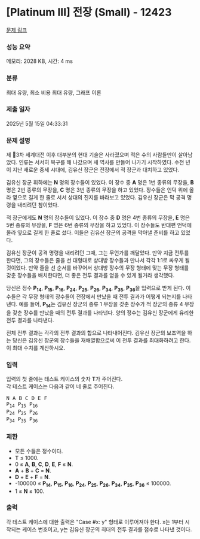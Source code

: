 # [Platinum III] 전장 (Small) - 12423 

[문제 링크](https://www.acmicpc.net/problem/12423) 

### 성능 요약

메모리: 2028 KB, 시간: 4 ms

### 분류

최대 유량, 최소 비용 최대 유량, 그래프 이론

### 제출 일자

2025년 5월 15일 04:33:31

### 문제 설명

<p>제 3차 세계대전 이후 대부분의 현대 기술은 사라졌으며 적은 수의 사람들만이 살아남았다. 인류는 서서히 복구를 해 나갔으며 새 역사를 만들어 나가기 시작하였다. 수천 년이 지난 새로운 중세 시대에, 김유신 장군은 전장에서 적 장군과 대치하고 있었다.</p>

<p>김유신 장군 휘하에는 <strong>N</strong> 명의 장수들이 있었다. 이 장수 중 <strong>A</strong> 명은 1번 종류의 무장을, <strong>B</strong> 명은 2번 종류의 무장을, <strong>C</strong> 명은 3번 종류의 무장을 하고 있었다. 장수들은 언덕 위에 올라 옆으로 길게 한 줄로 서서 상대의 진지를 바라보고 있었다. 김유신 장군은 막 공격 명령을 내리려던 참이었다.</p>

<p>적 장군에게도 <strong>N</strong> 명의 장수들이 있었다. 이 장수 중 <strong>D</strong> 명은 4번 종류의 무장을, <strong>E</strong> 명은 5번 종류의 무장을, <strong>F</strong> 명은 6번 종류의 무장을 하고 있었다. 이 장수들도 반대편 언덕에 올라 옆으로 길게 한 줄로 섰다. 이들은 김유신 장군의 공격을 막아낼 준비를 하고 있었다.</p>

<p>김유신 장군이 공격 명령을 내리려던 그때, 그는 무언가를 깨달았다. 만약 지금 전투를 한다면, 그의 장수들은 줄을 선 대형대로 상대방 장수들과 만나서 각각 1:1로 싸우게 될 것이었다. 만약 줄을 선 순서를 바꾸어서 상대방 장수의 무장 형태에 맞는 무장 형태를 갖춘 장수들을 배치한다면, 더 좋은 전투 결과를 얻을 수 있게 될거라 생각했다.</p>

<p>당신은 정수 <strong>P<sub>14</sub></strong>, <strong>P<sub>15</sub></strong>, <strong>P<sub>16</sub></strong>, <strong>P<sub>24</sub></strong>, <strong>P<sub>25</sub></strong>, <strong>P<sub>26</sub></strong>, <strong>P<sub>34</sub></strong>, <strong>P<sub>35</sub></strong>, <strong>P<sub>36</sub></strong>을 입력으로 받게 된다. 이 수들은 각 무장 형태의 장수들이 전장에서 만났을 때 전투 결과가 어떻게 되는지를 나타낸다. 예를 들어, <strong>P<sub>14</sub></strong>는 김유신 장군의 종류 1 무장을 갖춘 장수가 적 장군의 종류 4 무장을 갖춘 장수를 만났을 때의 전투 결과를 나타낸다. 양의 정수는 김유신 장군에게 유리한 전투 결과를 나타낸다.</p>

<p>전체 전투 결과는 각각의 전투 결과의 합으로 나타내어진다. 김유신 장군의 보조역을 하는 당신은 김유신 장군의 장수들을 재배열함으로써 이 전투 결과를 최대화하려고 한다. 이 최대 수치를 계산하시오.</p>

### 입력 

 <p>입력의 첫 줄에는 테스트 케이스의 숫자 <strong>T</strong>가 주어진다.<br>
각 테스트 케이스는 다음과 같이 네 줄로 주어진다.</p>

<pre>N A B C D E F
P<sub>14</sub> P<sub>15</sub> P<sub>16</sub>
P<sub>24</sub> P<sub>25</sub> P<sub>26</sub>
P<sub>34</sub> P<sub>35</sub> P<sub>36</sub></pre>

<h3>제한</h3>

<ul>
	<li>모든 수들은 정수이다.</li>
	<li><strong>T</strong> ≤ 1000.</li>
	<li>0 ≤ <strong>A</strong>, <strong>B</strong>, <strong>C</strong>, <strong>D</strong>, <strong>E</strong>, <strong>F</strong> ≤ <strong>N</strong>.</li>
	<li><strong>A</strong> + <strong>B</strong> + <strong>C</strong> = <strong>N</strong>.</li>
	<li><strong>D</strong> + <strong>E</strong> + <strong>F</strong> = <strong>N</strong>.</li>
	<li>-100000 ≤ <strong>P<sub>14</sub></strong>, <strong>P<sub>15</sub></strong>, <strong>P<sub>16</sub></strong>, <strong>P<sub>24</sub></strong>, <strong>P<sub>25</sub></strong>, <strong>P<sub>26</sub></strong>, <strong>P<sub>34</sub></strong>, <strong>P<sub>35</sub></strong>, <strong>P<sub>36</sub></strong> ≤ 100000.</li>
	<li>1 ≤ <strong>N</strong> ≤ 100.</li>
</ul>

### 출력 

 <p>각 테스트 케이스에 대한 출력은 "Case #x: y" 형태로 이루어져야 한다. x는 1부터 시작되는 케이스 번호이고, y는 김유신 장군의 최대의 전투 결과를 점수로 나타낸 것이다.</p>

